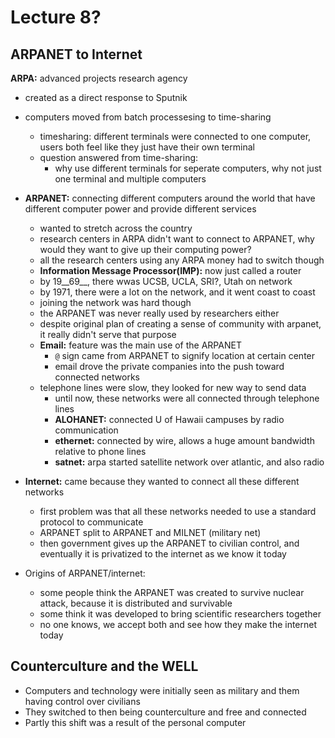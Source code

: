 # Lecture 8?

## ARPANET to Internet

__ARPA:__ advanced projects research agency

- created as a direct response to Sputnik

- computers moved from batch processesing to time-sharing
    - timesharing: different terminals were connected to one computer, users
        both feel like they just have their own terminal
    - question answered from time-sharing:
        - why use different terminals for seperate computers, why not just one
            terminal and multiple computers
- __ARPANET:__ connecting different computers around the world that have
    different computer power and provide different services
    - wanted to stretch across the country
    - research centers in ARPA didn't want to connect to ARPANET, why would
        they want to give up their computing power?
    - all the research centers using any ARPA money had to switch though
    - __Information Message Processor(IMP):__ now just called a router
    - by 19__69__, there wwas UCSB, UCLA, SRI?, Utah on network
    - by 1971, there were a lot on the network, and it went coast to coast
    - joining the network was hard though
    - the ARPANET was never really used by researchers either
    - despite original plan of creating a sense of community with arpanet, it
        really didn't serve that purpose
    - __Email:__ feature was the main use of the ARPANET
        - `@` sign came from ARPANET to signify location at certain center
        - email drove the private companies into the push toward connected networks
    - telephone lines were slow, they looked for new way to send data
        - until now, these networks were all connected through telephone lines
        - __ALOHANET:__ connected U of Hawaii campuses by radio communication
        - __ethernet:__ connected by wire, allows a huge amount bandwidth relative
            to phone lines
        - __satnet:__ arpa started satellite network over atlantic, and also
            radio
- __Internet:__ came because they wanted to connect all these different networks
    - first problem was that all these networks needed to use a standard
        protocol to communicate
    - ARPANET split to ARPANET and MILNET (military net)
    - then government gives up the ARPANET to civilian control, and eventually
        it is privatized to the internet as we know it today
- Origins of ARPANET/internet:
    - some people think the ARPANET was created to survive nuclear attack, because
        it is distributed and survivable
    - some think it was developed to bring scientific researchers together
    - no one knows, we accept both and see how they make the internet today

## Counterculture and the WELL

- Computers and technology were initially seen as military and them having
    control over civilians
- They switched to then being counterculture and free and connected
- Partly this shift was a result of the personal computer
